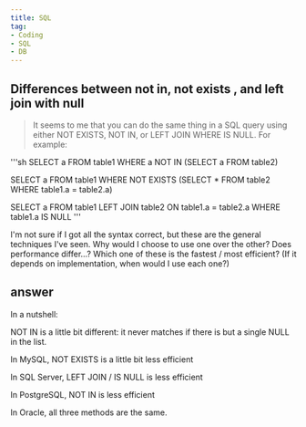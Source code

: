 ```yaml
---
title: SQL
tag:
- Coding
- SQL
- DB
---
```

## Differences between not in, not exists , and left join with null

> It seems to me that you can do the same thing in a SQL query using either NOT EXISTS, NOT IN, or LEFT JOIN WHERE IS NULL. For example:

'''sh
SELECT a FROM table1 WHERE a NOT IN (SELECT a FROM table2)

SELECT a FROM table1 WHERE NOT EXISTS (SELECT * FROM table2 WHERE table1.a = table2.a)

SELECT a FROM table1 LEFT JOIN table2 ON table1.a = table2.a WHERE table1.a IS NULL
'''

I'm not sure if I got all the syntax correct, but these are the general techniques I've seen. Why would I choose to use one over the other? Does performance differ...? Which one of these is the fastest / most efficient? (If it depends on implementation, when would I use each one?)

## answer

In a nutshell:

NOT IN is a little bit different: it never matches if there is but a single NULL in the list.

In MySQL, NOT EXISTS is a little bit less efficient

In SQL Server, LEFT JOIN / IS NULL is less efficient

In PostgreSQL, NOT IN is less efficient

In Oracle, all three methods are the same.
